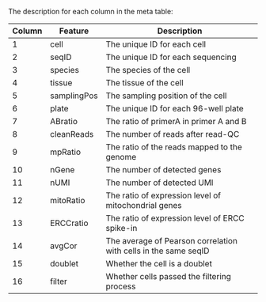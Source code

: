 The description for each column in the meta table:

| Column        | Feature    | Description    |
| ------------- | ------------- | ----- |
| 1 | cell | The unique ID for each cell |
| 2 | seqID | The unique ID for each sequencing |
| 3 | species | The species of the cell |
| 4 | tissue | The tissue of the cell |
| 5 | samplingPos | The sampling position of the cell |
| 6 | plate | The unique ID for each 96-well plate |
| 7 | ABratio | The ratio of primerA in primer A and B |
| 8 | cleanReads | The number of reads after read-QC |
| 9 | mpRatio | The ratio of the reads mapped to the genome |
| 10 | nGene | The number of detected genes |
| 11 | nUMI | The number of detected UMI |
| 12 | mitoRatio | The ratio of expression level of mitochondrial genes |
| 13 | ERCCratio | The ratio of expression level of ERCC spike-in |
| 14 | avgCor | The average of Pearson correlation with cells in the same seqID |
| 15 | doublet | Whether the cell is a doublet |
| 16 | filter | Whether cells passed the filtering process |
